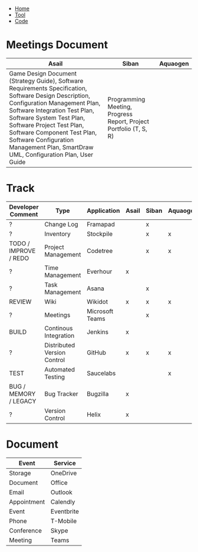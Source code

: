 - [Home](https://sammight.github.io/Sammight/index)
- [Tool](https://sammight.github.io/Sammight/coding)
- [Code](https://sammight.github.io/Sammight/source)

# Meetings Document

Asail | Siban | Aquaogen
------|-------|---------
Game Design Document (Strategy Guide), Software Requirements Specification, Software Design Description, Configuration Management Plan, Software Integration Test Plan, Software System Test Plan, Software Project Test Plan, Software Component Test Plan, Software Configuration Management Plan, SmartDraw UML, Configuration Plan, User Guide | Programming Meeting, Progress Report, Project Portfolio (T, S, R) | 

# Track

Developer Comment | Type | Application | Asail | Siban | Aquaogen
------------------|------|-------------|-------|-------|---------
? | Change Log | Framapad | | x | 
? | Inventory | Stockpile | | x | x
TODO / IMPROVE / REDO | Project Management | Codetree | | x | x
? | Time Management | Everhour | x | |
? | Task Management | Asana | | x |
REVIEW | Wiki | Wikidot | x | x | x
? | Meetings | Microsoft Teams |  | x | 
BUILD | Continous Integration | Jenkins | x | |
? | Distributed Version Control | GitHub | x | x | x
TEST | Automated Testing | Saucelabs | | | x  
BUG / MEMORY / LEGACY | Bug Tracker | Bugzilla | x | |
? | Version Control | Helix | x | | |

# Document

Event | Service
------|--------
Storage | OneDrive
Document | Office
Email | Outlook
Appointment | Calendly
Event | Eventbrite
Phone | T-Mobile
Conference | Skype
Meeting | Teams
